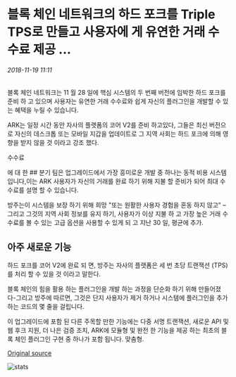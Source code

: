 # 블록 체인 네트워크의 하드 포크를 Triple TPS로 만들고 사용자에 게 유연한 거래 수수료 제공 ...

###### 2018-11-19 11:11

블록 체인 네트워크는 11 월 28 일에 핵심 시스템의 두 번째 버전에 임박한 하드 포크를 준비 하 고 있으며 사용자는 유연한 거래 수수료와 쉽게 자신의 플러그인을 개발할 수 있는 혜택을 누릴 수 있습니다.

ARK는 일정 시간 동안 자사의 플랫폼의 코어 V2를 준비 하고있다, 그들은 최신 버전으로 자신의 데스크톱 또는 모바일 지갑을 업데이트로 그 지역 사회는 하드 포크에 의해 영향을 받지 않을 것 이라고 강조 했다.

수수료

에 대 한 ## 분기 팀은 업그레이드에서 가장 흥미로운 개발 중 하나는 동적 비용 시스템입니다,이는 ARK 사용자가 자신의 거래를 완료 하기 위해 지불 할 준비가 되어 최대 수수료를 설명 할 수 있습니다.

방주는이 시스템을 보장 하기 위해 희망 "또는 원활한 사용자 경험을 혼동 하지 않고" – 그리고 그것의 지역 사회 정보를 유지 하기, 사용자가 이상 지불 하 고 가장 높은 거래 수수료를 볼 수 있는 고급 옵션을 사용할 수 있게 되 고 지난 30 일, 평균에 추가.

## 아주 새로운 기능

하드 포크를 코어 V2에 완료 되 면, 방주는 자사의 플랫폼은 세 번 초당 트랜잭션 (TPS)를 처리 할 수 있을 것 이라고 말한다.

블록 체인의 힘을 활용 하는 플러그인을 개발 하는 과정을 단순화 하기 위해 만들어졌다-그리고 방주에 따르면, 그것은 단지 사용자가 제거 하거나 시스템에 플러그인을 추가 하는 코드의 몇 줄을 걸립니다.

이 업그레이드에 포함 된 다른 주목할 만한 기능에는 다중 서명 트랜잭션, 새로운 API 및 웹 후크 지원, 더 나은 검증 조치, ARK에 모듈형 및 완전 한 기능을 제공 하는 최초의 블록 체인 플러그인 구현 중 하나가 포함 됩니다. 맞춤형.

[Original source](https://cointelegraph.com/news/blockchain-networks-hard-fork-to-triple-tps-and-give-users-flexible-transaction-fees)

![stats](https://c.statcounter.com/11760860/0/a89fa40b/1/ "stats")